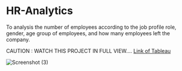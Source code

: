 # HR-Analytics
To analysis the number of employees according to the job profile role, gender, age group of employees, and how many employees left the company.

CAUTION : WATCH THIS PROJECT IN FULL VIEW....
[Link of Tableau](https://public.tableau.com/app/profile/pushp.jain/viz/HRAnalyticsDashboard_16736846224380/HRAnalyticsDashboard)


![Screenshot (3)](https://user-images.githubusercontent.com/114671782/212812984-25deec4e-3a07-4190-badc-40a1b75881a1.png)
